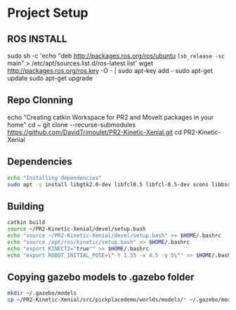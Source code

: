 
# Project Setup
## ROS INSTALL
sudo sh -c 'echo "deb http://packages.ros.org/ros/ubuntu `lsb_release -sc` main" > /etc/apt/sources.list.d/ros-latest.list'
wget http://packages.ros.org/ros.key -O - | sudo apt-key add -
sudo apt-get update
sudo apt-get upgrade

## Repo Clonning
echo "Creating catkin Workspace for PR2 and MoveIt packages in your home"
cd ~
git clone --recurse-submodules https://github.com/DavidTrimoulet/PR2-Kinetic-Xenial.git
cd PR2-Kinetic-Xenial

## Dependencies
```sh
echo "Installing dependencies"
sudo apt -y install libgtk2.0-dev libfcl0.5 libfcl-0.5-dev scons libbson-dev libglew-dev libglew1.13 ros-kinetic-octomap ros-kinetic-octomap-mapping ros-kinetic-octomap-msgs ros-kinetic-octomap-ros ros-kinetic-octomap-rviz-plugins ros-kinetic-octomap-server ros-kinetic-geometric-shapes ros-kinetic-warehouse-ros ros-kinetic-srdfdom ros-kinetic-object-recognition-msgs ros-kinetic-navigation ros-kinetic-pr2-common ros-kinetic-image-geometry ros-kinetic-cv-bridge ros-kinetic-perceptions-pctl ros-kinetic-gazebo-plugins ros-kinetic-ompl ros-kinetic-pr2-controllers-msgs ros-kinetic-rgbd-launch ros-kinetic-freenect-launch ros-kinetic-robot-model ros-kinetic-rqt-gui ros-kinetic-cmake-modules ros-kinetic-control-msgs ros-kinetic-geometry  ros-kinetic-tf2-geometry-msgs ros-kinetic-roslint ros-kinetic-filters flex ros-kinetic-mongodb-store ros-kinetic-tf2-bullet freeglut3-dev python-catkin-tools ros-kinetic-laser-assembler ros-kinetic-diagnostic-msgs ros-kinetic-pr2-controllers-msgs libsdformat4-dev ros-kinetic-gazebo-ros ros-kinetic-pose-cov-ops ros-kinetic-jsk-recognition-msgs ros-kinetic-pr2-gazebo ros-kinetic-pr2-moveit-config ros-kinetic-jsk-pcl-ros ros-kinetic-moveit ros-kinetic-moveit-pr2 ros-kinetic-pr2-moveit-config ros-kinetic-pr2-moveit-plugins ros-kinetic-pr2-navigation ros-kinetic-navigation ros-kinetic-tf-tools ros-kinetic-pose-cov-ops ros-kinetic-jsk-recognition-msgs ros-kinetic-ar-track-alvar-msgs ros-kinetic-pr2-gazebo ros-kinetic-pr2-gazebo-plugins ros-kinetic-jsk-pcl-ros ros-kinetic-jsk-pcl-ros-utils
```

## Building
```sh
catkin build
source ~/PR2-Kinetic-Xenial/devel/setup.bash
echo "source ~/PR2-Kinetic-Xenial/devel/setup.bash" >> $HOME/.bashrc
echo "source /opt/ros/kinetic/setup.bash" >> $HOME/.bashrc
echo "export KINECT2="true"" >> $HOME/.bashrc
echo "export ROBOT_INITIAL_POSE=\"-Y 1.55 -x 4.5 -y 5\"" >> $HOME/.bashrc
```
## Copying gazebo models to .gazebo folder
```sh
mkdir ~/.gazebo/models
cp ~/PR2-Kinetic-Xenial/src/pickplacedemo/worlds/models/* ~/.gazebo/models/
```
